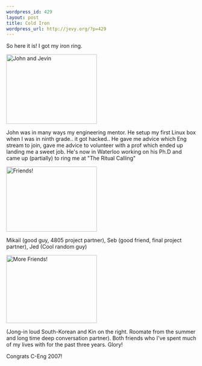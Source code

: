 ```yaml
--- 
wordpress_id: 429
layout: post
title: Cold Iron
wordpress_url: http://jevy.org/?p=429
---
```

So here it is!  I got my iron ring.

<a href="http://www.flickr.com/photos/jevy/424317084/" class="tt-flickr"><img src="http://farm1.static.flickr.com/148/424317084_8c47a28a03_m.jpg" alt="John and Jevin" border="0" height="184" width="240" /></a>

John was in many ways my engineering mentor.  He setup my first Linux box when I was in ninth grade.. it got hacked..  He gave me advice which Eng stream to join, gave me advice to volunteer with a prof which ended up landing me a sweet job.  He's now in Waterloo working on his Ph.D and came up (partially) to ring me at "The Ritual Calling"

<a href="http://www.flickr.com/photos/jevy/424317136/" class="tt-flickr"><img src="http://farm1.static.flickr.com/155/424317136_61f91ccaf2_m.jpg" alt="Friends!" border="0" height="172" width="240" /></a>

Mikail (good guy, 4805 project partner), Seb (good friend, final project partner), Jed (Cool random guy)

<a href="http://www.flickr.com/photos/jevy/424317015/" class="tt-flickr"><img src="http://farm1.static.flickr.com/170/424317015_d7aa16f136_m.jpg" alt="More Friends!" border="0" height="180" width="240" /></a>

(Jong-in loud South-Korean and Kin on the right.  Roomate from the summer and long time deep conversation partner).  Both friends who I've spent much of my lives with for the past three years.  Glory!

Congrats C-Eng 2007!
